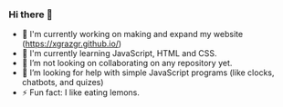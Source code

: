 ### Hi there 👋

<!--
**XGRAzgr/xgrazgr** is a ✨ _special_ ✨ repository because its `README.md` (this file) appears on your GitHub profile.
-->

- 🔭 I'm currently working on making and expand my website (https://xgrazgr.github.io/)
- 🌱 I'm currently learning JavaScript, HTML and CSS.
- 👯 I’m not looking on collaborating on any repository yet.
- 🤔 I’m looking for help with simple JavaScript programs (like clocks, chatbots, and quizes)
- ⚡ Fun fact: I like eating lemons.
